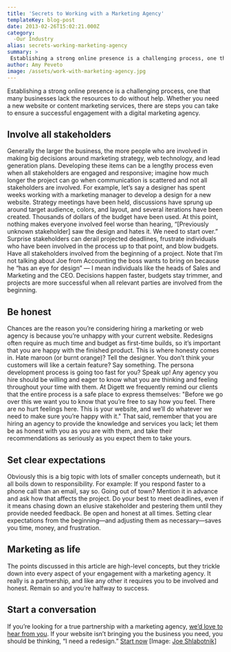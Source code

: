 ```yaml
---
title: 'Secrets to Working with a Marketing Agency'
templateKey: blog-post
date: 2013-02-26T15:02:21.000Z
category: 
  -Our Industry
alias: secrets-working-marketing-agency
summary: > 
 Establishing a strong online presence is a challenging process, one that many businesses lack the resources to do without help. Whether you need a new website or content marketing services, there are steps you can take to ensure a successful engagement with a digital marketing agency.
author: Amy Peveto
image: /assets/work-with-marketing-agency.jpg
---
```


Establishing a strong online presence is a challenging process, one that many businesses lack the resources to do without help. Whether you need a new website or content marketing services, there are steps you can take to ensure a successful engagement with a digital marketing agency.

Involve all stakeholders
------------------------

Generally the larger the business, the more people who are involved in making big decisions around marketing strategy, web technology, and lead generation plans. Developing these items can be a lengthy process even when all stakeholders are engaged and responsive; imagine how much longer the project can go when communication is scattered and not all stakeholders are involved. For example, let’s say a designer has spent weeks working with a marketing manager to develop a design for a new website. Strategy meetings have been held, discussions have sprung up around target audience, colors, and layout, and several iterations have been created. Thousands of dollars of the budget have been used. At this point, nothing makes everyone involved feel worse than hearing, “\[Previously unknown stakeholder\] saw the design and hates it. We need to start over.” Surprise stakeholders can derail projected deadlines, frustrate individuals who have been involved in the process up to that point, and blow budgets. Have all stakeholders involved from the beginning of a project. Note that I’m not talking about Joe from Accounting the boss wants to bring on because he “has an eye for design” — I mean individuals like the heads of Sales and Marketing and the CEO. Decisions happen faster, budgets stay trimmer, and projects are more successful when all relevant parties are involved from the beginning.

Be honest
---------

Chances are the reason you’re considering hiring a marketing or web agency is because you’re unhappy with your current website. Redesigns often require as much time and budget as first-time builds, so it’s important that you are happy with the finished product. This is where honesty comes in. Hate maroon (or burnt orange)? Tell the designer. You don’t think your customers will like a certain feature? Say something. The persona development process is going too fast for you? Speak up! Any agency you hire should be willing and eager to know what you are thinking and feeling throughout your time with them. At Digett we frequently remind our clients that the entire process is a safe place to express themselves: "Before we go over this we want you to know that you’re free to say how you feel. There are no hurt feelings here. This is your website, and we’ll do whatever we need to make sure you’re happy with it." That said, remember that you are hiring an agency to provide the knowledge and services you lack; let them be as honest with you as you are with them, and take their recommendations as seriously as you expect them to take yours.

Set clear expectations
----------------------

Obviously this is a big topic with lots of smaller concepts underneath, but it all boils down to responsibility. For example: If you respond faster to a phone call than an email, say so. Going out of town? Mention it in advance and ask how that affects the project. Do your best to meet deadlines, even if it means chasing down an elusive stakeholder and pestering them until they provide needed feedback. Be open and honest at all times. Setting clear expectations from the beginning—and adjusting them as necessary—saves you time, money, and frustration.

Marketing as life
-----------------

The points discussed in this article are high-level concepts, but they trickle down into every aspect of your engagement with a marketing agency. It really is a partnership, and like any other it requires you to be involved and honest. Remain so and you’re halfway to success.

Start a conversation
--------------------

If you’re looking for a true partnership with a marketing agency, [we’d love to hear from you](/we-redesign-bad-websites). If your website isn’t bringing you the business you need, you should be thinking, “I need a redesign.” [Start now](/we-redesign-bad-websites) \[Image: [Joe Shlabotnik](http://www.flickr.com/photos/joeshlabotnik/422697043/)\]